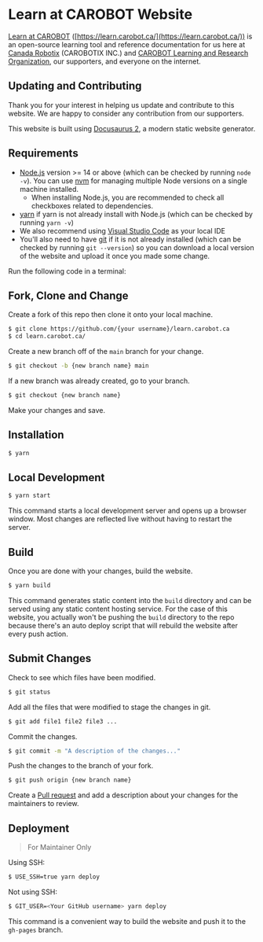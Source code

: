 # Learn at CAROBOT Website

[Learn at CAROBOT](https://learn.carobot.ca/) ([https://learn.carobot.ca/](https://learn.carobot.ca/)) is an open-source learning tool and reference documentation for us here at [Canada Robotix](https://www.canadarobotix.com/) (CAROBOTIX INC.) and [CAROBOT Learning and Research Organization](https://www.carobot.org), our supporters, and everyone on the internet.

## Updating and Contributing

Thank you for your interest in helping us update and contribute to this website. We are happy to consider any contribution from our supporters.

This website is built using [Docusaurus 2](https://docusaurus.io/), a modern static website generator.

## Requirements

- [Node.js](https://nodejs.org/en/download/) version >= 14 or above (which can be checked by running `node -v`). You can use [nvm](https://github.com/nvm-sh/nvm) for managing multiple Node versions on a single machine installed.
  - When installing Node.js, you are recommended to check all checkboxes related to dependencies.
- [yarn](https://yarnpkg.com/) if yarn is not already install with Node.js (which can be checked by running `yarn -v`)
- We also recommend using [Visual Studio Code](https://code.visualstudio.com/) as your local IDE
- You'll also need to have [git](https://git-scm.com/) if it is not already installed (which can be checked by running `git --version`) so you can download a local version of the website and upload it once you made some change.

Run the following code in a terminal:

## Fork, Clone and Change

Create a fork of this repo then clone it onto your local machine.

```bash
$ git clone https://github.com/{your username}/learn.carobot.ca
$ cd learn.carobot.ca/
```
Create a new branch off of the `main` branch for your change.
```bash
$ git checkout -b {new branch name} main
```
If a new branch was already created, go to your branch.
```bash
$ git checkout {new branch name}
```
Make your changes and save.

## Installation

```bash
$ yarn
```

## Local Development

```bash
$ yarn start
```

This command starts a local development server and opens up a browser window. Most changes are reflected live without having to restart the server.

## Build

Once you are done with your changes, build the website.

```bash
$ yarn build
```

This command generates static content into the `build` directory and can be served using any static content hosting service. For the case of this website, you actually won't be pushing the `build` directory to the repo because there's an auto deploy script that will rebuild the website after every push action.

## Submit Changes

Check to see which files have been modified.

```bash
$ git status
```

Add all the files that were modified to stage the changes in git.

```bash
$ git add file1 file2 file3 ...
```

Commit the changes.

```bash
$ git commit -m "A description of the changes..."
```

Push the changes to the branch of your fork.

```bash
$ git push origin {new branch name}
```

Create a [Pull request](https://docs.github.com/en/pull-requests/collaborating-with-pull-requests/proposing-changes-to-your-work-with-pull-requests/creating-a-pull-request) and add a description about your changes for the maintainers to review.

## Deployment

> For Maintainer Only

Using SSH:

```bash
$ USE_SSH=true yarn deploy
```

Not using SSH:

```bash
$ GIT_USER=<Your GitHub username> yarn deploy
```

This command is a convenient way to build the website and push it to the `gh-pages` branch.
